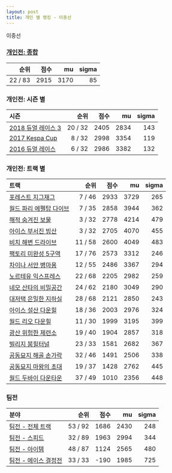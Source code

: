 ```yaml
---
layout: post
title: 개인 별 랭킹 - 이중선
---
```


이중선

### [개인전: 종합](../singles-full)

| 순위 | 점수 | mu | sigma |
|---:|---:|---:|---:|
| 22 / 83 | 2915 | 3170 | 85 |

### 개인전: 시즌 별

| 시즌 | 순위 | 점수 | mu | sigma |
|:---|---:|---:|---:|---:|
| [2018 듀얼 레이스 3](../s2018_1) | 20 / 32 | 2405 | 2834 | 143 |
| [2017 Kespa Cup](../s2017_2) | 8 / 32 | 2998 | 3354 | 119 |
| [2016 듀얼 레이스](../s2016_1) | 6 / 32 | 2986 | 3382 | 132 |

### 개인전: 트랙 별

| 트랙 | 순위 | 점수 | mu | sigma |
|:---|---:|---:|---:|---:|
| [포레스트 지그재그](../zigzag) | 7 / 46 | 2933 | 3729 | 265 |
| [월드 파리 에펠탑 다이브](../eifel) | 7 / 35 | 2858 | 3944 | 362 |
| [해적 숨겨진 보물](../haesumbo) | 3 / 32 | 2778 | 4214 | 479 |
| [아이스 부서진 빙산](../boobing) | 3 / 32 | 2705 | 4070 | 455 |
| [비치 해변 드라이브](../haebyun) | 11 / 58 | 2600 | 4049 | 483 |
| [팩토리 미완성 5구역](../district5) | 17 / 76 | 2573 | 3312 | 246 |
| [차이나 서안 병마용](../byeongma) | 12 / 55 | 2486 | 3367 | 294 |
| [노르테유 익스프레스](../noex) | 22 / 68 | 2205 | 2982 | 259 |
| [네모 산타의 비밀공간](../santa) | 24 / 62 | 2180 | 3049 | 290 |
| [대저택 은밀한 지하실](../jeotaek) | 28 / 68 | 2121 | 2850 | 243 |
| [아이스 설산 다운힐](../seolsan) | 18 / 36 | 2003 | 2976 | 324 |
| [월드 리오 다운힐](../rio) | 11 / 30 | 1999 | 3195 | 399 |
| [광산 위험한 제련소](../jeryeonso) | 19 / 40 | 1904 | 2857 | 318 |
| [빌리지 붐힐터널](../boomhill) | 23 / 33 | 1581 | 2682 | 367 |
| [공동묘지 해골 손가락](../haeson) | 32 / 46 | 1491 | 2506 | 338 |
| [공동묘지 마왕의 초대](../mawang) | 19 / 37 | 1428 | 2762 | 445 |
| [월드 두바이 다운타운](../dubai) | 37 / 49 | 1010 | 2356 | 448 |

### 팀전

| 분야 | 순위 | 점수 | mu | sigma |
|:---|---:|---:|---:|---:|
| [팀전 - 전체 트랙](../team-full) | 53 / 92 | 1686 | 2430 | 248 |
| [팀전 - 스피드](../team-speed) | 32 / 89 | 1963 | 2994 | 344 |
| [팀전 - 아이템](../team-item) | 48 / 87 | 1124 | 2565 | 480 |
| [팀전 - 에이스 결정전](../team-ace) | 33 / 33 | -190 | 1985 | 725 |
